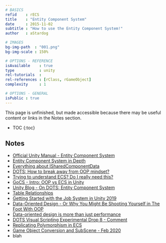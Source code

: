 ```yaml
---
# BASICS
refid    : rECS
title    : "Entity Component System"
date     : 2015-11-02
subtitle : "How to use the Entity Component System!"
author   : aStardog

# IMAGES
bg-img-path  : "001.png"
bg-img-scale : 150%

# OPTIONS - REFERENCE
isAvailable    : true
type           : unity
rel-tutorials  : 
rel-references : [rClass, rGameObject]
complexity     : 1

# OPTIONS - GENERAL
isPublic : true
---
```

<p class="warning">This page is unfinished, but made accessible because there may be useful content or links in the Notes section.</p>

* TOC
{:toc}

## Notes

* <a href="https://docs.unity3d.com/Packages/com.unity.entities@0.9/manual/index.html" class="external">Official Unity Manual - Entity Component System</a>
* <a href="http://www.itskristin.me/2018/07/22/entity-component-system-in-depth/" class="external">Entity Component System in Depth</a>
* <a href="https://gametorrahod.com/everything-about-isharedcomponentdata/" class="external">Everything about ISharedComponentData</a>
* [DOTS: How to break away from OOP mindset?](https://forum.unity.com/threads/dots-how-to-break-away-from-oop-mindset.744467/#post-4961372)
* [Trying to understand ECS? Do I really need this?](https://forum.unity.com/threads/trying-to-understand-ecs-do-i-really-need-this.728975/#post-4863425)
* [GoCS - Intro: OOP vs ECS in Unity](https://github.com/lazlo-bonin/gocs/blob/master/Documentation~/Manual/Intro.md)
* [Unity Blog - On DOTS: Entity Component System](https://blogs.unity3d.com/2019/03/08/on-dots-entity-component-system/)
* [Table Relationships](https://launchschool.com/books/sql/read/table_relationships)
* [Getting Started with the Job System in Unity 2019](https://www.youtube.com/watch?v=C56bbgtPr_w)
* [Data-Oriented Design - Or Why You Might Be Shooting Yourself in The Foot With OOP](http://gamesfromwithin.com/data-oriented-design)
* [Data-oriented design is more than just performance](https://medium.com/@gamevanilla/data-oriented-design-is-more-than-just-performance-d3aad3bf3b5a)
* [DOTS Visual Scripting Experimental Drop 8 - Comment](https://forum.unity.com/threads/dots-visual-scripting-experimental-drop-8.857707/page-2#post-5668045)
* [Replicating Polymorphism in ECS](https://coffeebraingames.wordpress.com/2019/09/15/replicating-polymorphism-in-ecs/)
* [Game Object Conversion and SubScene - Feb 2020](https://gametorrahod.com/game-object-conversion-and-subscene/)
* blah

